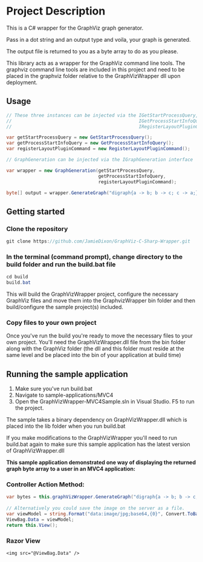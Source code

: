# Project Description
This is a C# wrapper for the GraphViz graph generator.

Pass in a dot string and an output type and voila, your graph is generated.

The output file is returned to you as a byte array to do as you please.

This library acts as a wrapper for the GraphViz command line tools. The graphviz command line tools are included in this project and need to be placed in the graphviz folder relative to the GraphVizWrapper dll upon deployment.

## Usage

```C#
// These three instances can be injected via the IGetStartProcessQuery, 
//                                               IGetProcessStartInfoQuery and 
//                                               IRegisterLayoutPluginCommand interfaces

var getStartProcessQuery = new GetStartProcessQuery();
var getProcessStartInfoQuery = new GetProcessStartInfoQuery();
var registerLayoutPluginCommand = new RegisterLayoutPluginCommand();

// GraphGeneration can be injected via the IGraphGeneration interface

var wrapper = new GraphGeneration(getStartProcessQuery, 
								  getProcessStartInfoQuery, 
								  registerLayoutPluginCommand);

byte[] output = wrapper.GenerateGraph("digraph{a -> b; b -> c; c -> a;}", Enums.GraphReturnType.Png);
```
## Getting started

### Clone the repository
```C#
git clone https://github.com/JamieDixon/GraphViz-C-Sharp-Wrapper.git
```
### In the terminal (command prompt), change directory to the build folder and run the build.bat file
```C#
cd build
build.bat
```

This will build the GraphVizWrapper project, configure the necessary GraphViz files 
and move them into the GraphvizWrapper bin folder and then build/configure the sample project(s) included.

### Copy files to your own project

Once you've run the build you're ready to move the necessary files to your own project.
You'll need the GraphVizWrapper.dll file from the bin folder along with the GraphViz folder 
(the dll and this folder must reside at the same level and be placed into the bin of your application at build time)

## Running the sample application

1. Make sure you've run build.bat
2. Navigate to sample-applications/MVC4
3. Open the GraphVizWrapper-MVC4Sample.sln in Visual Studio. F5 to run the project.

The sample takes a binary dependency on GraphVizWrapper.dll which is placed into the lib folder when you run build.bat

If you make modifications to the GraphVizWrapper you'll need to run build.bat again to make sure this sample application
has the latest version of GraphVizWrapper.dll

**This sample application demonstrated one way of displaying the returned graph byte array to a user in an MVC4 application:**

### Controller Action Method:
```C#
var bytes = this.graphVizWrapper.GenerateGraph("digraph{a -> b; b -> c; c -> a;}", Enums.GraphReturnType.Jpg);
            
// Alternatively you could save the image on the server as a file.
var viewModel = string.Format("data:image/jpg;base64,{0}", Convert.ToBase64String(bytes));
ViewBag.Data = viewModel;
return this.View();
```

### Razor View
```Razor
<img src="@ViewBag.Data" />
```
